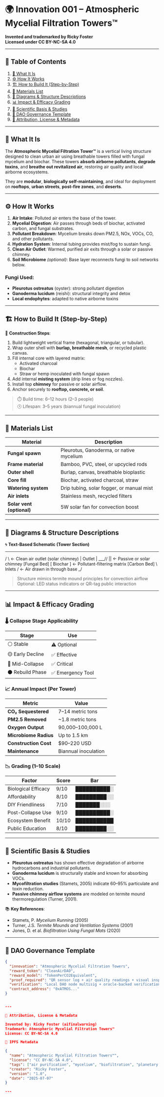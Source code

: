 # 🌍 Innovation 001 – Atmospheric Mycelial Filtration Towers™  
**Invented and trademarked by Ricky Foster**  
**Licensed under CC BY-NC-SA 4.0**

---

## 📑 Table of Contents  

1. [🧠 What It Is](#-what-it-is)  
2. [⚙️ How It Works](#-how-it-works)  
3. [🏗️ How to Build It (Step-by-Step)](#-how-to-build-it-step-by-step)  
4. [🧰 Materials List](#-materials-list)  
5. [📐 Diagrams & Structure Descriptions](#-diagrams--structure-descriptions)  
6. [📊 Impact & Efficacy Grading](#-impact--efficacy-grading)  
7. [🔬 Scientific Basis & Studies](#-scientific-basis--studies)  
8. [🧬 DAO Governance Template](#-dao-governance-template)  
9. [📜 Attribution, License & Metadata](#-attribution-license--metadata)

---

## 🧠 What It Is  

The **Atmospheric Mycelial Filtration Tower™** is a vertical living structure designed to clean urban air using breathable towers filled with fungal mycelium and biochar. These towers **absorb airborne pollutants**, **degrade toxins**, and **breathe out revitalized air**, restoring air quality and local airborne ecosystems.

They are **modular**, **biologically self-maintaining**, and ideal for deployment on **rooftops**, **urban streets**, **post-fire zones**, and **deserts**.

---

## ⚙️ How It Works  

1. **Air Intake**: Polluted air enters the base of the tower.  
2. **Mycelial Digestion**: Air passes through beds of biochar, activated carbon, and fungal substrates.  
3. **Pollutant Breakdown**: Mycelium breaks down PM2.5, NOx, VOCs, CO, and other pollutants.  
4. **Hydration System**: Internal tubing provides mist/fog to sustain fungi.  
5. **Clean Air Outlet**: Warmed, purified air exits through a solar or passive chimney.  
6. **Soil Microbiome** *(optional)*: Base layer reconnects fungi to soil networks below.

### Fungi Used:

- **Pleurotus ostreatus** (oyster): strong pollutant digestion  
- **Ganoderma lucidum** (reishi): structural integrity and detox  
- **Local endophytes**: adapted to native airborne toxins

---

## 🏗️ How to Build It (Step-by-Step)

🔧 **Construction Steps**:

1. Build lightweight vertical frame (hexagonal, triangular, or tubular).  
2. Wrap outer shell with **burlap, breathable mesh**, or recycled plastic canvas.  
3. Fill internal core with layered matrix:  
   - Activated charcoal  
   - Biochar  
   - Straw or hemp inoculated with fungal spawn  
4. Add internal **misting system** (drip lines or fog nozzles).  
5. Install top **chimney** for passive or solar airflow.  
6. Anchor securely to **rooftop, concrete, or soil**.

> ⏱️ Build time: 6–12 hours (2–3 people)  
> 🕓 Lifespan: 3–5 years (biannual fungal inoculation)

---

## 🧰 Materials List

| Material | Description |
|---------|-------------|
| **Fungal spawn** | Pleurotus, Ganoderma, or native mycelium |
| **Frame material** | Bamboo, PVC, steel, or upcycled rods |
| **Outer shell** | Burlap, canvas, breathable bioplastic |
| **Core fill** | Biochar, activated charcoal, straw |
| **Watering system** | Drip tubing, solar fogger, or manual mist |
| **Air inlets** | Stainless mesh, recycled filters |
| **Solar vent (optional)** | 5W solar fan for convection boost |

---

## 📐 Diagrams & Structure Descriptions

🌀 **Text-Based Schematic (Tower Section)**


---

/         \       ← Clean air outlet (solar chimney) |  Outlet   | ___// ||         ← Passive or solar chimney [Fungal Bed] [ Biochar  ]    ← Pollutant-filtering matrix [Carbon Bed] \ Inlets /      ← Air drawn in through base _/

> Structure mimics termite mound principles for convection airflow Optional: LED status indicators or QR-tag public interaction



---

## 📊 Impact & Efficacy Grading

### 🌡️ Collapse Stage Applicability

| Stage | Use |
|-------|-----|
| ⚪ Stable | ⚠️ Optional |
| 🟡 Early Decline | ✅ Effective |
| 🔴 Mid-Collapse | ✅ Critical |
| ⚫ Rebuild Phase | ✅ Emergency Tool |

### 📈 Annual Impact (Per Tower)

| Metric | Value |
|--------|-------|
| **CO₂ Sequestered** | 7–14 metric tons |
| **PM2.5 Removed** | ~1.8 metric tons |
| **Oxygen Output** | 90,000–100,000 L |
| **Microbiome Radius** | Up to 1.5 km |
| **Construction Cost** | $90–220 USD |
| **Maintenance** | Biannual inoculation |

### 📉 Grading (1–10 Scale)

| Factor | Score | Bar |
|--------|-------|-----|
| Biological Efficacy | 9/10 | ██████████░ |
| Affordability | 8/10 | █████████░░ |
| DIY Friendliness | 7/10 | ███████░░░ |
| Post-Collapse Use | 9/10 | ██████████░ |
| Ecosystem Benefit | 10/10 | ███████████ |
| Public Education | 8/10 | █████████░░ |

---

## 🔬 Scientific Basis & Studies

- **Pleurotus ostreatus** has shown effective degradation of airborne hydrocarbons and industrial pollutants.  
- **Ganoderma lucidum** is structurally stable and known for absorbing VOCs.  
- **Mycofiltration studies** (Stamets, 2005) indicate 60–95% particulate and toxin reduction.  
- **Passive chimney airflow systems** are modeled on termite mound thermoregulation (Turner, 2001).

📚 **Key References**:
- Stamets, P. *Mycelium Running* (2005)  
- Turner, J.S. *Termite Mounds and Ventilation Systems* (2001)  
- Jones, D. et al. *Biofiltration Using Fungal Mats* (2020)

---

## 🧬 DAO Governance Template

```json
{
  "innovation": "Atmospheric Mycelial Filtration Towers",
  "reward_token": "CleanAirDAO",
  "reward_model": "TokenPerCO2Equivalent",
  "proof_required": "QR sensor log + air quality readings + visual inspection",
  "verification": "Local DAO node multisig + oracle-backed verification",
  "contract_address": "0xATMOS..."
}


---

📜 Attribution, License & Metadata

Invented by: Ricky Foster (aifinalwarning)
Trademark: Atmospheric Mycelial Filtration Towers™
License: CC BY-NC-SA 4.0

🧾 IPFS Metadata

{
  "name": "Atmospheric Mycelial Filtration Towers™",
  "license": "CC BY-NC-SA 4.0",
  "tags": ["air purification", "mycelium", "biofiltration", "planetary restoration", "clean air"],
  "creator": "Ricky Foster",
  "version": "1.0",
  "date": "2025-07-07"
}

---
